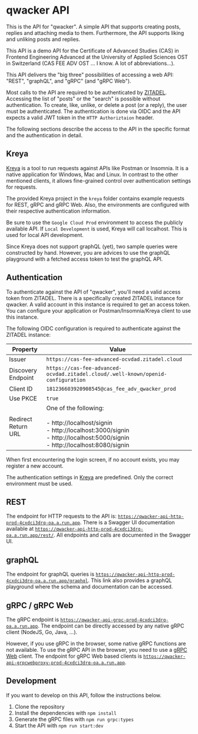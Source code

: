 # qwacker API

This is the API for "qwacker". A simple API that supports creating
posts, replies and attaching media to them. Furthermore, the API
supports liking and unliking posts and replies.

This API is a demo API for the Certificate of Advanced Studies (CAS)
in Frontend Engineering Advanced at the University of Applied Sciences
OST in Switzerland (CAS FEE ADV OST ... I know. A lot of abbreviations...).

This API delivers the "big three" possibilities of accessing a web API:
"REST", "graphQL", and "gRPC" (and "gRPC Web").

Most calls to the API are required to be authenticated by
[ZITADEL](https://zitadel.com). Accessing the list of "posts" or
the "search" is possible without authentication. To create, like, unlike,
or delete a post (or a reply), the user must be authenticated. The authentication
is done via OIDC and the API expects a valid JWT token in the
`HTTP Authoriztaion` header.

The following sections describe the access to the API in the specific
format and the authentication in detail.

## Kreya

[Kreya](https://kreya.app) is a tool to run requests against APIs like Postman
or Insomnia. It is a native application for Windows, Mac and Linux. In contrast to
the other mentioned clients, it allows fine-grained control over authentication settings
for requests.

The provided Kreya project in the `kreya` folder contains example requests for REST, gRPC and
gRPC Web. Also, the environments are configured with their respective authentication information.

Be sure to use the `Google Cloud Prod` environment to access the publicly available API.
If `Local Development` is used, Kreya will call localhost. This is used for local API development.

Since Kreya does not support graphQL (yet), two sample queries were constructed by hand.
However, you are advices to use the graphQL playground with a fetched access token to
test the graphQL API.

## Authentication

To authenticate against the API of "qwacker", you'll need a valid
access token from ZITADEL. There is a specifically created ZITADEL
instance for qwacker. A valid account in this instance is required
to get an access token. You can configure your application or
Postman/Insomnia/Kreya client to use this instance.

The following OIDC configuration is required to authenticate against
the ZITADEL instance:

| **Property**        | **Value**                                                                                                                                                    |
| ------------------- | ------------------------------------------------------------------------------------------------------------------------------------------------------------ |
| Issuer              | `https://cas-fee-advanced-ocvdad.zitadel.cloud`                                                                                                              |
| Discovery Endpoint  | `https://cas-fee-advanced-ocvdad.zitadel.cloud/.well-known/openid-configuration`                                                                             |
| Client ID           | `181236603920908545@cas_fee_adv_qwacker_prod`                                                                                                                |
| Use PKCE            | `true`                                                                                                                                                       |
| Redirect Return URL | One of the following:<br><br>- http://localhost/signin<br>- http://localhost:3000/signin<br>- http://localhost:5000/signin<br>- http://localhost:8080/signin |

When first encountering the login screen, if no account exists, you may register a new account.

The authentication settings in [Kreya](https://kreya.app) are predefined. Only the correct environment must be used.

## REST

The endpoint for HTTP requests to the API is:
[`https://qwacker-api-http-prod-4cxdci3drq-oa.a.run.app`](https://qwacker-api-http-prod-4cxdci3drq-oa.a.run.app).
There is a Swagger UI documentation available at
[`https://qwacker-api-http-prod-4cxdci3drq-oa.a.run.app/rest/`](https://qwacker-api-http-prod-4cxdci3drq-oa.a.run.app/rest/).
All endpoints and calls are documented in the Swagger UI.

## graphQL

The endpoint for graphQL queries is
[`https://qwacker-api-http-prod-4cxdci3drq-oa.a.run.app/graphql`](https://qwacker-api-http-prod-4cxdci3drq-oa.a.run.app/graphql).
This link also provides a graphQL playground where the schema and documentation can be accessed.

## gRPC / gRPC Web

The gRPC endpoint is
[`https://qwacker-api-grpc-prod-4cxdci3drq-oa.a.run.app`](https://qwacker-api-grpc-prod-4cxdci3drq-oa.a.run.app).
The endpoint can be directly accessed by any native gRPC client (NodeJS, Go, Java, ...).

However, if you use gRPC in the browser, some native gRPC functions are not available.
To use the gRPC API in the browser, you need to use a [gRPC Web](https://github.com/grpc/grpc-web) client.
The endpoint for gRPC Web based clients is
[`https://qwacker-api-grpcwebproxy-prod-4cxdci3drq-oa.a.run.app`](https://qwacker-api-grpcwebproxy-prod-4cxdci3drq-oa.a.run.app).

## Development

If you want to develop on this API, follow the instructions below.

1. Clone the repository
2. Install the dependencies with `npm install`
3. Generate the gRPC files with `npm run grpc:types`
4. Start the API with `npm run start:dev`
